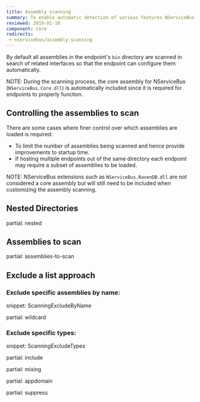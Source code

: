 ```yaml
---
title: Assembly scanning
summary: To enable automatic detection of various features NServiceBus scans assemblies for well known types
reviewed: 2019-01-10
component: core
redirects:
 - nservicebus/assembly-scanning
---
```


By default all assemblies in the endpoint's `bin` directory are scanned in search of related interfaces so that the endpoint can configure them automatically.

NOTE: During the scanning process, the core assembly for NServiceBus (`NServiceBus.Core.dll`) is automatically included since it is required for endpoints to properly function.


## Controlling the assemblies to scan

There are some cases where finer control over which assemblies are loaded is required:

 * To limit the number of assemblies being scanned and hence provide improvements to startup time.
 * If hosting multiple endpoints out of the same directory each endpoint may require a subset of assemblies to be loaded.

NOTE: NServiceBus extensions such as `NServiceBus.RavenDB.dll` are not considered a core assembly but will still need to be included when customizing the assembly scanning.


## Nested Directories

partial: nested


## Assemblies to scan

partial: assemblies-to-scan


## Exclude a list approach


### Exclude specific assemblies by name:

snippet: ScanningExcludeByName


partial: wildcard


### Exclude specific types:

snippet: ScanningExcludeTypes


partial: include

partial: mixing

partial: appdomain

partial: suppress